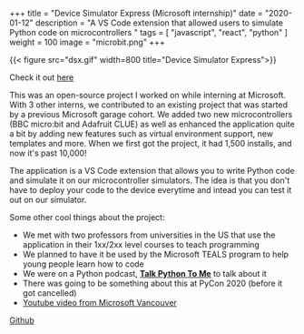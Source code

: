 +++
title = "Device Simulator Express (Microsoft internship)"
date = "2020-01-12"
description = "A VS Code extension that allowed users to simulate Python code on microcontrollers "
tags = [
    "javascript", "react", "python"
]
weight = 100
image = "microbit.png"
+++

{{< figure src="dsx.gif" width=800 title="Device Simulator Express">}}

Check it out [here](https://aka.ms/getDSX)

This was an open-source project I worked on while interning at Microsoft. With 3 other interns, we contributed to an existing project that was started by a previous Microsoft garage cohort. We added two new microcontrollers (BBC micro:bit and Adafruit CLUE) as well as enhanced the application quite a bit by adding new features such as virtual environment support, new templates and more. When we first got the project, it had 1,500 installs, and now it's past 10,000!

The application is a VS Code extension that allows you to write Python code and simulate it on our microcontroller simulators. The idea is that you don't have to deploy your code to the device everytime and intead you can test it out on our simulator. 

Some other cool things about the project:
- We met with two professors from universities in the US that use the application in their 1xx/2xx level courses to teach programming
- We planned to have it be used by the Microsoft TEALS program to help young people learn how to code
- We were on a Python podcast, [**Talk Python To Me**](https://talkpython.fm/episodes/show/272/no-iot-things-in-hand-simulate-them-with-device-simulator-express) to talk about it
- There was going to be something about this at PyCon 2020 (before it got cancelled)
- [Youtube video from Microsoft Vancouver](https://www.youtube.com/watch?v=2C7VBjiilEw)

[Github](https://github.com/microsoft/vscode-python-devicesimulator)